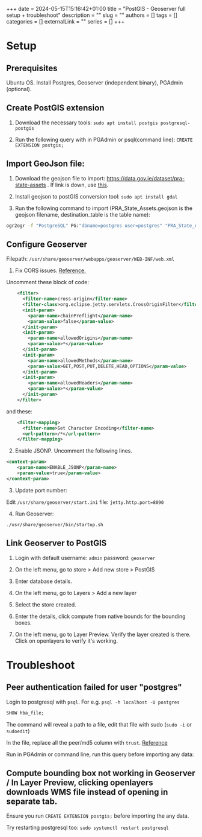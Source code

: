 +++ 
date = 2024-05-15T15:16:42+01:00
title = "PostGIS - Geoserver full setup + troubleshoot"
description = ""
slug = ""
authors = []
tags = []
categories = []
externalLink = ""
series = []
+++

# Setup

## Prerequisites

Ubuntu OS. Install Postgres, Geoserver (independent binary), PGAdmin (optional).

## Create PostGIS extension

1. Download the necessary tools: `sudo apt install postgis postgresql-postgis`

2. Run the following query with in PGAdmin or psql(command line): `CREATE EXTENSION postgis;`

## Import GeoJson file:

1. Download the geojson file to import: https://data.gov.ie/dataset/pra-state-assets . If link is down, use [this](https://drive.google.com/file/d/1hiBLPcs_hV6Lmi-iMmYB6XHra92NloLn/view?usp=sharing).

2. Install geojson to postGIS conversion tool: `sudo apt install gdal`

3. Run the following command to import (PRA_State_Assets.geojson is the geojson filename, destination_table is the table name):

```bash
ogr2ogr -f "PostgreSQL" PG:"dbname=postgres user=postgres" "PRA_State_Assets.geojson" -nln destination_table -append
```

## Configure Geoserver

Filepath: `/usr/share/geoserver/webapps/geoserver/WEB-INF/web.xml`

1. Fix CORS issues. [Reference.](https://www.linkedin.com/pulse/fixing-cors-error-geoserver-krishna-lodha/)

Uncomment these block of code:

```xml
    <filter>
      <filter-name>cross-origin</filter-name>
      <filter-class>org.eclipse.jetty.servlets.CrossOriginFilter</filter-class>
      <init-param>
        <param-name>chainPreflight</param-name>
        <param-value>false</param-value>
      </init-param>
      <init-param>
        <param-name>allowedOrigins</param-name>
        <param-value>*</param-value>
      </init-param>
      <init-param>
        <param-name>allowedMethods</param-name>
        <param-value>GET,POST,PUT,DELETE,HEAD,OPTIONS</param-value>
      </init-param>
      <init-param>
        <param-name>allowedHeaders</param-name>
        <param-value>*</param-value>
      </init-param>
    </filter>
```

and these:

```xml
    <filter-mapping>
      <filter-name>Set Character Encoding</filter-name>
      <url-pattern>/*</url-pattern>
    </filter-mapping>
```

2. Enable JSONP. Uncomment the following lines.

```xml
<context-param>
    <param-name>ENABLE_JSONP</param-name>
    <param-value>true</param-value>
</context-param>
```

3. Update port number:

Edit `/usr/share/geoserver/start.ini` file: `jetty.http.port=8090`

4. Run Geoserver:

`./usr/share/geoserver/bin/startup.sh`

## Link Geoserver to PostGIS

1. Login with default username: `admin` password: `geoserver`

2. On the left menu, go to store > Add new store > PostGIS

3. Enter database details.

4. On the left menu, go to Layers > Add a new layer

5. Select the store created.

6. Enter the details, click compute from native bounds for the bounding boxes.

7. On the left menu, go to Layer Preview. Verify the layer created is there. Click on openlayers to verify it's working.

# Troubleshoot

## Peer authentication failed for user "postgres"

Login to postgresql with `psql`. For e.g. `psql -h localhost -U postgres`

```sql
SHOW hba_file;
```

The command will reveal a path to a file, edit that file with sudo (`sudo -i` or `sudoedit`)

In the file, replace all the peer/md5 column with `trust`. [Reference](https://stackoverflow.com/questions/18664074/getting-error-peer-authentication-failed-for-user-postgres-when-trying-to-ge)

Run in PGAdmin or command line, run this query before importing any data:

## Compute bounding box not working in Geoserver / In Layer Preview, clicking openlayers downloads WMS file instead of opening in separate tab.

Ensure you run `CREATE EXTENSION postgis;` before importing the any data.

Try restarting postgresql too: `sudo systemctl restart postgresql`

